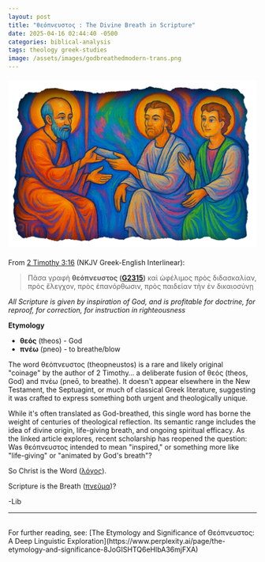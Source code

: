 ```yaml
---
layout: post
title: "θεόπνευστος : The Divine Breath in Scripture"
date: 2025-04-16 02:44:40 -0500
categories: biblical-analysis
tags: theology greek-studies
image: /assets/images/godbreathedmodern-trans.png
---
```


<div style="text-align: center; margin: 20px 0;">
  <img src="/assets/images/godbreathedmodern-trans.png" alt="Modern iconographic style painting depicting the divine inspiration of Scripture" style="max-width: 100%; height: auto;">
</div>


From <a href="https://www.blueletterbible.org/nkjv/2ti/3/16/t_conc_1128016" target="_blank">2 Timothy 3:16</a> (NKJV Greek-English Interlinear):

> Πᾶσα γραφὴ **θεόπνευστος (<a href="https://www.blueletterbible.org/lexicon/g2315/nkjv/tr/0-1/" target="_blank">G2315</a>)** καὶ ὠφέλιμος πρὸς διδασκαλίαν, πρὸς ἔλεγχον, πρὸς ἐπανόρθωσιν, πρὸς παιδείαν τὴν ἐν δικαιοσύνῃ

*All Scripture is given by inspiration of God, and is profitable for doctrine, for reproof, for correction, for instruction in righteousness*

**Etymology**

- **θεός** (theos) - God
- **πνέω** (pneo) - to breathe/blow

The word θεόπνευστος (theopneustos) is a rare and likely original "coinage" by the author of 2 Timothy… a deliberate fusion of θεός (theos, God) and πνέω (pneō, to breathe). It doesn't appear elsewhere in the New Testament, the Septuagint, or much of classical Greek literature, suggesting it was crafted to express something both urgent and theologically unique.

While it's often translated as God-breathed, this single word has borne the weight of centuries of theological reflection. Its semantic range includes the idea of divine origin, life-giving breath, and ongoing spiritual efficacy. As the linked article explores, recent scholarship has reopened the question: Was θεόπνευστος intended to mean "inspired," or something more like "life-giving" or "animated by God's breath"?

So Christ is the Word (<a href="https://www.blueletterbible.org/lexicon/g3056/nkjv/tr/0-1/" target="_blank">λόγος</a>).

Scripture is the Breath (<a href="https://www.blueletterbible.org/lexicon/g4151/nkjv/tr/0-1/" target="_blank">πνεῦμα</a>)?

-Lib

---
<br />
For further reading, see: [The Etymology and Significance of Θεόπνευστος: A Deep Linguistic Exploration](https://www.perplexity.ai/page/the-etymology-and-significance-8JoGISHTQ6eHlbA36mjFXA)

